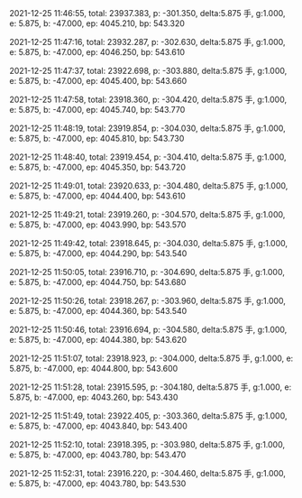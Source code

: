 2021-12-25 11:46:55, total: 23937.383, p: -301.350, delta:5.875 手, g:1.000, e: 5.875, b: -47.000, ep: 4045.210, bp: 543.320

2021-12-25 11:47:16, total: 23932.287, p: -302.630, delta:5.875 手, g:1.000, e: 5.875, b: -47.000, ep: 4046.250, bp: 543.610

2021-12-25 11:47:37, total: 23922.698, p: -303.880, delta:5.875 手, g:1.000, e: 5.875, b: -47.000, ep: 4045.400, bp: 543.660

2021-12-25 11:47:58, total: 23918.360, p: -304.420, delta:5.875 手, g:1.000, e: 5.875, b: -47.000, ep: 4045.740, bp: 543.770

2021-12-25 11:48:19, total: 23919.854, p: -304.030, delta:5.875 手, g:1.000, e: 5.875, b: -47.000, ep: 4045.810, bp: 543.730

2021-12-25 11:48:40, total: 23919.454, p: -304.410, delta:5.875 手, g:1.000, e: 5.875, b: -47.000, ep: 4045.350, bp: 543.720

2021-12-25 11:49:01, total: 23920.633, p: -304.480, delta:5.875 手, g:1.000, e: 5.875, b: -47.000, ep: 4044.400, bp: 543.610

2021-12-25 11:49:21, total: 23919.260, p: -304.570, delta:5.875 手, g:1.000, e: 5.875, b: -47.000, ep: 4043.990, bp: 543.570

2021-12-25 11:49:42, total: 23918.645, p: -304.030, delta:5.875 手, g:1.000, e: 5.875, b: -47.000, ep: 4044.290, bp: 543.540

2021-12-25 11:50:05, total: 23916.710, p: -304.690, delta:5.875 手, g:1.000, e: 5.875, b: -47.000, ep: 4044.750, bp: 543.680

2021-12-25 11:50:26, total: 23918.267, p: -303.960, delta:5.875 手, g:1.000, e: 5.875, b: -47.000, ep: 4044.360, bp: 543.540

2021-12-25 11:50:46, total: 23916.694, p: -304.580, delta:5.875 手, g:1.000, e: 5.875, b: -47.000, ep: 4044.380, bp: 543.620

2021-12-25 11:51:07, total: 23918.923, p: -304.000, delta:5.875 手, g:1.000, e: 5.875, b: -47.000, ep: 4044.800, bp: 543.600

2021-12-25 11:51:28, total: 23915.595, p: -304.180, delta:5.875 手, g:1.000, e: 5.875, b: -47.000, ep: 4043.260, bp: 543.430

2021-12-25 11:51:49, total: 23922.405, p: -303.360, delta:5.875 手, g:1.000, e: 5.875, b: -47.000, ep: 4043.840, bp: 543.400

2021-12-25 11:52:10, total: 23918.395, p: -303.980, delta:5.875 手, g:1.000, e: 5.875, b: -47.000, ep: 4043.780, bp: 543.470

2021-12-25 11:52:31, total: 23916.220, p: -304.460, delta:5.875 手, g:1.000, e: 5.875, b: -47.000, ep: 4043.780, bp: 543.530